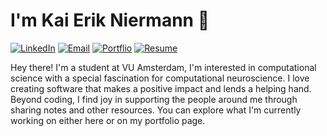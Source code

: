 # I'm Kai Erik Niermann 👋

[![LinkedIn](https://img.shields.io/badge/LinkedIn-Kai%20Erik%20Niermann-blue)](https://www.linkedin.com/in/kai-erik-niermann-0794ab91/)
[![Email](https://img.shields.io/badge/Email-kai.niermann@gmail.com-green)](mailto:kai.niermann@gmail.com)
[![Portflio](https://img.shields.io/badge/Portfolio-apelsauce.me-green)](https://apelsauce.me/)
[![Resume](https://img.shields.io/badge/Resume-apelsauce.me-green)]([https://apelsauce.me/](https://drive.google.com/file/d/1kZTzaw7UVJO7q9PyIgY1xB_rVIfO4AG4/view?usp=sharing))

Hey there! I'm a student at VU Amsterdam, I'm interested in computational science with a special fascination for computational neuroscience. I love creating software that makes a positive impact and lends a helping hand. Beyond coding, I find joy in supporting the people around me through sharing notes and other resources. You can explore what I'm currently working on either here or on my portfolio page.

<!-- 
## Education
- Bachelor of Computer Science, Vrije Universiteit Amsterdam (Sep. 2021 - Expected June 2024)
- Bilingual IB-Diploma, International School Meinfranken (Aug. 2018 - May 2020)

## Technical Skills
- Languages: Python, C/C++, JavaScript/TypeScript, HTML, CSS, Scala, Java
- Developer Tools: Git, Visual Studio Code, Figma, Photoshop, After Effects, MS Office
- Technologies: Node.js, jQuery, Linux (WSL), MongoDB, Docker, Svelte

Feel free to reach out to me through any channel for collaboration or to discuss any projects. I look forward to connecting with you!


<!--
**KaiErikNiermann/KaiErikNiermann** is a ✨ _special_ ✨ repository because its `README.md` (this file) appears on your GitHub profile.

Here are some ideas to get you started:

- 🔭 I’m currently working on ...
- 🌱 I’m currently learning ...
- 👯 I’m looking to collaborate on ...
- 🤔 I’m looking for help with ...
- 💬 Ask me about ...
- 📫 How to reach me: ...
- 😄 Pronouns: ...
- ⚡ Fun fact: ...
-->
